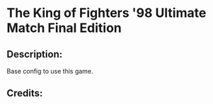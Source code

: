 # The King of Fighters '98 Ultimate Match Final Edition

## Description: 

Base config to use this game.

## Credits: 



